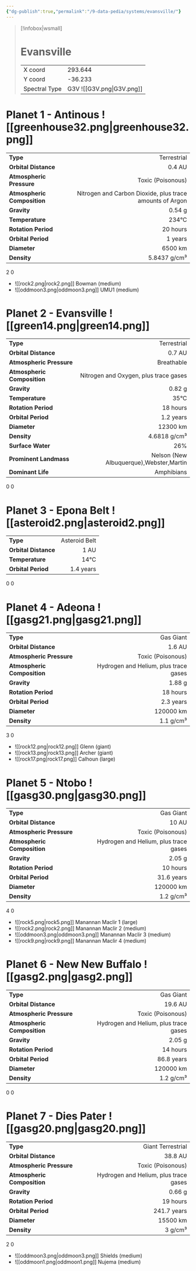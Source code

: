 ```yaml
---
{"dg-publish":true,"permalink":"/9-data-pedia/systems/evansville/"}
---
```


> [!infobox|wsmall]
> # Evansville
> | | |
> | - | - |
> | X coord | 293.644 |
> | Y coord| -36.233 |
> | Spectral Type | G3V ![[G3V.png\|G3V.png]] |

# Planet 1 - Antinous ![[greenhouse32.png\|greenhouse32.png]]
|                             |                           |
| --------------------------- | -------------------------:|
| **Type**                    |             Terrestrial |
| **Orbital Distance**        |   0.4 AU |
| **Atmospheric Pressure**    |       Toxic (Poisonous) |
| **Atmospheric Composition** |      Nitrogen and Carbon Dioxide, plus trace amounts of Argon |
| **Gravity**                 |        0.54 g |
| **Temperature**             |    234°C |
| **Rotation Period**         |  20 hours |
| **Orbital Period** | 1 years |
| **Diameter**                |      6500 km | 
| **Density**                 |    5.8437 g/cm³ |



2
0

- ![[rock2.png\|rock2.png]] Bowman (medium)
- ![[oddmoon3.png\|oddmoon3.png]] UMU1 (medium)


# Planet 2 - Evansville ![[green14.png\|green14.png]]
|                             |                           |
| --------------------------- | -------------------------:|
| **Type**                    |             Terrestrial |
| **Orbital Distance**        |   0.7 AU |
| **Atmospheric Pressure**    |       Breathable |
| **Atmospheric Composition** |      Nitrogen and Oxygen, plus trace gases |
| **Gravity**                 |        0.82 g |
| **Temperature**             |    35°C |
| **Rotation Period**         |  18 hours |
| **Orbital Period** | 1.2 years |
| **Diameter**                |      12300 km | 
| **Density**                 |    4.6818 g/cm³ |
| **Surface Water**           |           26% | 
| **Prominent Landmass**      |         Nelson (New Albuquerque),Webster,Martin | 
| **Dominant Life**           |         Amphibians |



0
0



# Planet 3 - Epona Belt ![[asteroid2.png\|asteroid2.png]]
|                             |                           |
| --------------------------- | -------------------------:|
| **Type**                    |             Asteroid Belt |
| **Orbital Distance**        |   1 AU |
| **Temperature**             |    14°C |
| **Orbital Period** | 1.4 years |



0
0



# Planet 4 - Adeona ![[gasg21.png\|gasg21.png]]
|                             |                           |
| --------------------------- | -------------------------:|
| **Type**                    |             Gas Giant |
| **Orbital Distance**        |   1.6 AU |
| **Atmospheric Pressure**    |       Toxic (Poisonous) |
| **Atmospheric Composition** |      Hydrogen and Helium, plus trace gases |
| **Gravity**                 |        1.88 g |
| **Rotation Period**         |  18 hours |
| **Orbital Period** | 2.3 years |
| **Diameter**                |      120000 km | 
| **Density**                 |    1.1 g/cm³ |



3
0

- ![[rock12.png\|rock12.png]] Glenn (giant)
- ![[rock13.png\|rock13.png]] Archer (giant)
- ![[rock17.png\|rock17.png]] Calhoun (large)


# Planet 5 - Ntobo ![[gasg30.png\|gasg30.png]]
|                             |                           |
| --------------------------- | -------------------------:|
| **Type**                    |             Gas Giant |
| **Orbital Distance**        |   10 AU |
| **Atmospheric Pressure**    |       Toxic (Poisonous) |
| **Atmospheric Composition** |      Hydrogen and Helium, plus trace gases |
| **Gravity**                 |        2.05 g |
| **Rotation Period**         |  10 hours |
| **Orbital Period** | 31.6 years |
| **Diameter**                |      120000 km | 
| **Density**                 |    1.2 g/cm³ |



4
0

- ![[rock5.png\|rock5.png]] Manannan Maclir 1 (large)
- ![[rock2.png\|rock2.png]] Manannan Maclir 2 (medium)
- ![[oddmoon3.png\|oddmoon3.png]] Manannan Maclir 3 (medium)
- ![[rock9.png\|rock9.png]] Manannan Maclir 4 (medium)


# Planet 6 - New New Buffalo ![[gasg2.png\|gasg2.png]]
|                             |                           |
| --------------------------- | -------------------------:|
| **Type**                    |             Gas Giant |
| **Orbital Distance**        |   19.6 AU |
| **Atmospheric Pressure**    |       Toxic (Poisonous) |
| **Atmospheric Composition** |      Hydrogen and Helium, plus trace gases |
| **Gravity**                 |        2.05 g |
| **Rotation Period**         |  14 hours |
| **Orbital Period** | 86.8 years |
| **Diameter**                |      120000 km | 
| **Density**                 |    1.2 g/cm³ |



0
0



# Planet 7 - Dies Pater ![[gasg20.png\|gasg20.png]]
|                             |                           |
| --------------------------- | -------------------------:|
| **Type**                    |             Giant Terrestrial |
| **Orbital Distance**        |   38.8 AU |
| **Atmospheric Pressure**    |       Toxic (Poisonous) |
| **Atmospheric Composition** |      Hydrogen and Helium, plus trace gases |
| **Gravity**                 |        0.66 g |
| **Rotation Period**         |  19 hours |
| **Orbital Period** | 241.7 years |
| **Diameter**                |      15500 km | 
| **Density**                 |    3 g/cm³ |



2
0

- ![[oddmoon3.png\|oddmoon3.png]] Shields (medium)
- ![[oddmoon1.png\|oddmoon1.png]] Nujema (medium)


